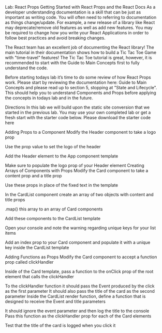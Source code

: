 Lab: React Props
Getting Started with React Props and the React Docs
As a developer understanding documentation is a skill that can be just as important as writing code. You will often need to referring to documentation as things change/update. For example, a new release of a library like React may deprecate/remove old features as well as add new features. You may be required to change how you write your React Applications in order to follow best practices and avoid breaking changes.

The React team has an excellent job of documenting the React library! The main tutorial in their documentation shows how to build a Tic Tac Toe Game with "time-travel" features! The Tic Tac Toe tutorial is great, however, it is recommended to start with the Guide to Main Concepts first to fully understand the code.

Before starting todays lab it’s time to do some review of how React Props work. Please start by reviewing the documentation here: Guide to Main Concepts and please read up to section 5, stopping at "State and Lifecycle". This should help you to understand Components and Props before applying the concepts in todays lab and in the future.

Directions
In this lab we will build upon the static site conversion that we started in the previous lab. You may use your own completed lab or get a fresh start with the starter code below. Please download the starter code here

Adding Props to a Component
Modify the Header component to take a logo prop

Use the prop value to set the logo of the header

Add the Header element to the App component template

Make sure to populate the logo prop of your Header element
Creating Arrays of Components with Props
Modify the Card component to take a content prop and a title prop

Use these props in place of the fixed text in the template

In the CardList component create an array of two objects with content and title props

.map() this array to an array of Card components

Add these components to the CardList template

Open your console and note the warning regarding unique keys for your list items

Add an index prop to your Card component and populate it with a unique key inside the CardList template

Adding Functions as Props
Modify the Card component to accept a function prop called clickHandler

Inside of the Card template, pass a function to the onClick prop of the root element that calls the clickHandler

To the clickHandler function it should pass the Event produced by the click as the first parameter
It should also pass the title of the card as the second parameter
Inside the CardList render function, define a function that is designed to receive the Event and title parameters

It should ignore the event parameter and then log the title to the console
Pass this function as the clickHandler prop for each of the Card elements

Test that the title of the card is logged when you click it
